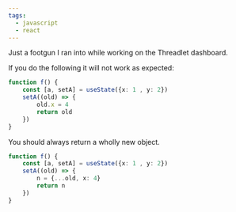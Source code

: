 ```yaml
---
tags:
  - javascript
  - react
---
```

Just a footgun I ran into while working on the Threadlet dashboard.

If you do the following it will not work as expected:

```ts
function f() {
	const [a, setA] = useState({x: 1 , y: 2})
	setA((old) => {
		old.x = 4
		return old
	})
}
```


You should always return a wholly new object.

```ts
function f() {
	const [a, setA] = useState({x: 1 , y: 2})
	setA((old) => {
		n = {...old, x: 4}
		return n
	})
}
```